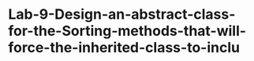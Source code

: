 # Lab-9-Design-an-abstract-class-for-the-Sorting-methods-that-will-force-the-inherited-class-to-inclu